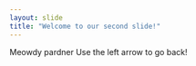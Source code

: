```yaml
---
layout: slide
title: "Welcome to our second slide!"
---
```

Meowdy pardner
Use the left arrow to go back!

